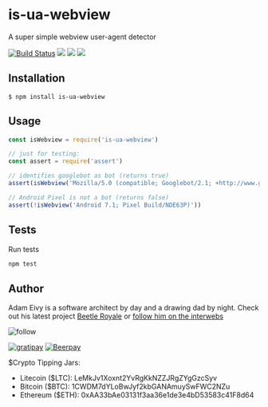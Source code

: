 # is-ua-webview

  A super simple webview user-agent detector

  [![Build Status](https://travis-ci.org/atomantic/is-ua-webview.png)](https://travis-ci.org/atomantic/is-ua-webview)  [![](https://img.shields.io/npm/dm/is-ua-webview.svg?style=flat)](https://www.npmjs.org/package/is-ua-webview)
  [![](https://img.shields.io/npm/v/is-ua-webview.svg?style=flat)](https://www.npmjs.org/package/is-ua-webview)
  [![](https://img.shields.io/david/atomantic/is-ua-webview.svg?style=flat)](https://www.npmjs.org/package/is-ua-webview)


## Installation

    $ npm install is-ua-webview

## Usage

```js
const isWebview = require('is-ua-webview')

// just for testing:
const assert = require('assert')

// identifies googlebot as bot (returns true)
assert(isWebview('Mozilla/5.0 (compatible; Googlebot/2.1; +http://www.google.com/bot.html)'))

// Android Pixel is not a bot (returns false)
assert(!isWebview('Android 7.1; Pixel Build/NDE63P)'))
```

## Tests

Run tests
```bash
npm test
```


## Author

Adam Eivy is a software architect by day and a drawing dad by night. Check out his latest project [Beetle Royale](http://beetleroyale.etsy.com) or [follow him on the interwebs](http://adameivy.com)

![follow](https://img.shields.io/twitter/follow/antic.svg?style=social&label=Follow)

[![gratipay](https://img.shields.io/gratipay/antic.svg?style=flat)](https://gratipay.com/antic)
[![Beerpay](https://beerpay.io/atomantic/antic/badge.svg?style=flat-square)](https://beerpay.io/atomantic/antic)

$Crypto Tipping Jars:

- Litecoin ($LTC): LeMkJv1Xoxnt2YvRgKkNZZJRgZYgGzcSyv
- Bitcoin ($BTC): 1CWDM7dYLoBwJyf2kbGANAmuySwFWC2NZu
- Ethereum ($ETH): 0xAA33bAe03131f3aa36e1de3e4bD53583c41F8d64
